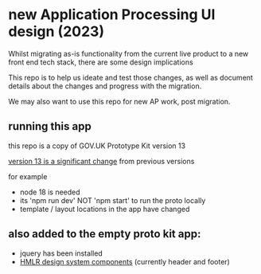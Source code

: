 # new Application Processing UI design (2023)

Whilst migrating as-is functionality from the current live product to a new front end tech stack, there are some design implications

This repo is to help us ideate and test those changes, as well as document details about the changes and progress with the migration.

We may also want to use this repo for new AP work, post migration.


## running this app

this repo is a copy of GOV.UK Prototype Kit version 13

[version 13 is a significant change](https://prototype-kit.service.gov.uk/docs/whats-new) from previous versions

for example

- node 18 is needed
- its 'npm run dev' NOT 'npm start' to run the proto locally
- template / layout locations in the app have changed


## also added to the empty proto kit app:

- jquery has been installed
- [HMLR design system components](http://hmlr-design-system.herokuapp.com/get-started/prototyping/) (currently header and footer) 
